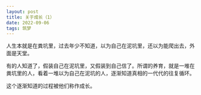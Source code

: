 ```yaml
---
layout: post
title: 关于成长（1）
date: 2022-09-06
tags: 筑梦
---
```



人生本就是在粪坑里，过去年少不知道，以为自己在泥坑里，还以为能爬出去，外面是天堂。

有的人知道了，假装自己在泥坑里，又假装到自己信了。所谓的养育，就是一堆在粪坑里的人，看着一堆以为自己在泥坑的人，逐渐知道真相的一代代的往复循环。

这个逐渐知道的过程被他们称作成长。


